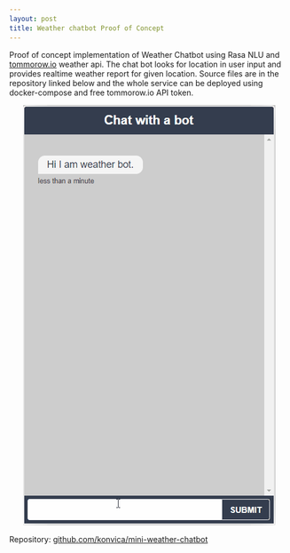 ```yaml
---
layout: post
title: Weather chatbot Proof of Concept
---
```


Proof of concept implementation of Weather Chatbot using Rasa NLU and [tommorow.io](https://app.tomorrow.io/) weather api. The chat bot looks for location in user input and provides realtime weather report for given location. Source files are in the repository linked below and the whole service can be deployed using docker-compose and free tommorow.io API token.
<p align="center">
    <img src="/images/weather_chatbot.gif" height="50%"/>
</p>

Repository: [github.com/konvica/mini-weather-chatbot](https://github.com/konvica/mini-weather-chatbot)
